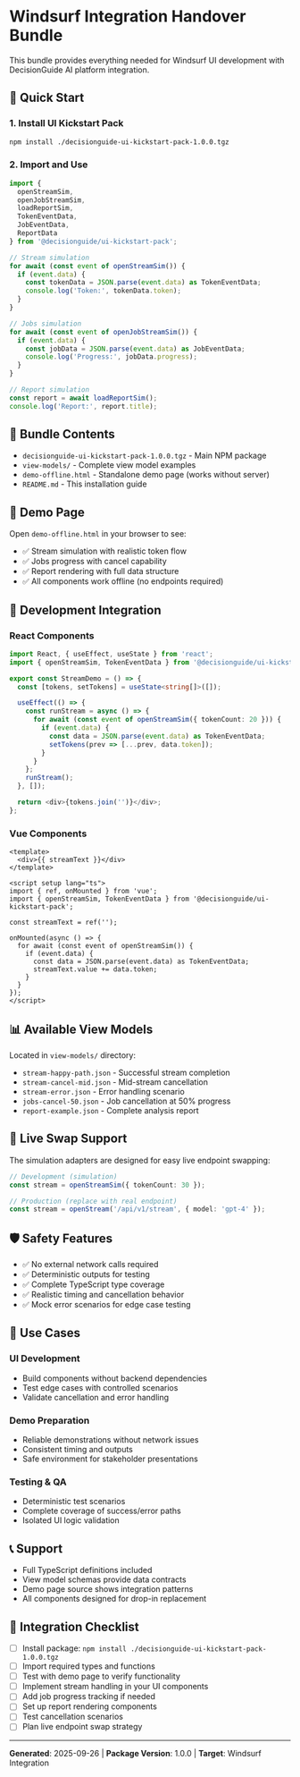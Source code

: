 # Windsurf Integration Handover Bundle

This bundle provides everything needed for Windsurf UI development with DecisionGuide AI platform integration.

## 🚀 Quick Start

### 1. Install UI Kickstart Pack

```bash
npm install ./decisionguide-ui-kickstart-pack-1.0.0.tgz
```

### 2. Import and Use

```typescript
import {
  openStreamSim,
  openJobStreamSim,
  loadReportSim,
  TokenEventData,
  JobEventData,
  ReportData
} from '@decisionguide/ui-kickstart-pack';

// Stream simulation
for await (const event of openStreamSim()) {
  if (event.data) {
    const tokenData = JSON.parse(event.data) as TokenEventData;
    console.log('Token:', tokenData.token);
  }
}

// Jobs simulation
for await (const event of openJobStreamSim()) {
  if (event.data) {
    const jobData = JSON.parse(event.data) as JobEventData;
    console.log('Progress:', jobData.progress);
  }
}

// Report simulation
const report = await loadReportSim();
console.log('Report:', report.title);
```

## 📁 Bundle Contents

- `decisionguide-ui-kickstart-pack-1.0.0.tgz` - Main NPM package
- `view-models/` - Complete view model examples
- `demo-offline.html` - Standalone demo page (works without server)
- `README.md` - This installation guide

## 🎨 Demo Page

Open `demo-offline.html` in your browser to see:
- ✅ Stream simulation with realistic token flow
- ✅ Jobs progress with cancel capability
- ✅ Report rendering with full data structure
- ✅ All components work offline (no endpoints required)

## 🔧 Development Integration

### React Components

```typescript
import React, { useEffect, useState } from 'react';
import { openStreamSim, TokenEventData } from '@decisionguide/ui-kickstart-pack';

export const StreamDemo = () => {
  const [tokens, setTokens] = useState<string[]>([]);

  useEffect(() => {
    const runStream = async () => {
      for await (const event of openStreamSim({ tokenCount: 20 })) {
        if (event.data) {
          const data = JSON.parse(event.data) as TokenEventData;
          setTokens(prev => [...prev, data.token]);
        }
      }
    };
    runStream();
  }, []);

  return <div>{tokens.join('')}</div>;
};
```

### Vue Components

```vue
<template>
  <div>{{ streamText }}</div>
</template>

<script setup lang="ts">
import { ref, onMounted } from 'vue';
import { openStreamSim, TokenEventData } from '@decisionguide/ui-kickstart-pack';

const streamText = ref('');

onMounted(async () => {
  for await (const event of openStreamSim()) {
    if (event.data) {
      const data = JSON.parse(event.data) as TokenEventData;
      streamText.value += data.token;
    }
  }
});
</script>
```

## 📊 Available View Models

Located in `view-models/` directory:

- `stream-happy-path.json` - Successful stream completion
- `stream-cancel-mid.json` - Mid-stream cancellation
- `stream-error.json` - Error handling scenario
- `jobs-cancel-50.json` - Job cancellation at 50% progress
- `report-example.json` - Complete analysis report

## 🔄 Live Swap Support

The simulation adapters are designed for easy live endpoint swapping:

```typescript
// Development (simulation)
const stream = openStreamSim({ tokenCount: 30 });

// Production (replace with real endpoint)
const stream = openStream('/api/v1/stream', { model: 'gpt-4' });
```

## 🛡️ Safety Features

- ✅ No external network calls required
- ✅ Deterministic outputs for testing
- ✅ Complete TypeScript type coverage
- ✅ Realistic timing and cancellation behavior
- ✅ Mock error scenarios for edge case testing

## 🎯 Use Cases

### UI Development
- Build components without backend dependencies
- Test edge cases with controlled scenarios
- Validate cancellation and error handling

### Demo Preparation
- Reliable demonstrations without network issues
- Consistent timing and outputs
- Safe environment for stakeholder presentations

### Testing & QA
- Deterministic test scenarios
- Complete coverage of success/error paths
- Isolated UI logic validation

## 📞 Support

- Full TypeScript definitions included
- View model schemas provide data contracts
- Demo page source shows integration patterns
- All components designed for drop-in replacement

## 🔗 Integration Checklist

- [ ] Install package: `npm install ./decisionguide-ui-kickstart-pack-1.0.0.tgz`
- [ ] Import required types and functions
- [ ] Test with demo page to verify functionality
- [ ] Implement stream handling in your UI components
- [ ] Add job progress tracking if needed
- [ ] Set up report rendering components
- [ ] Test cancellation scenarios
- [ ] Plan live endpoint swap strategy

---

**Generated**: 2025-09-26 | **Package Version**: 1.0.0 | **Target**: Windsurf Integration